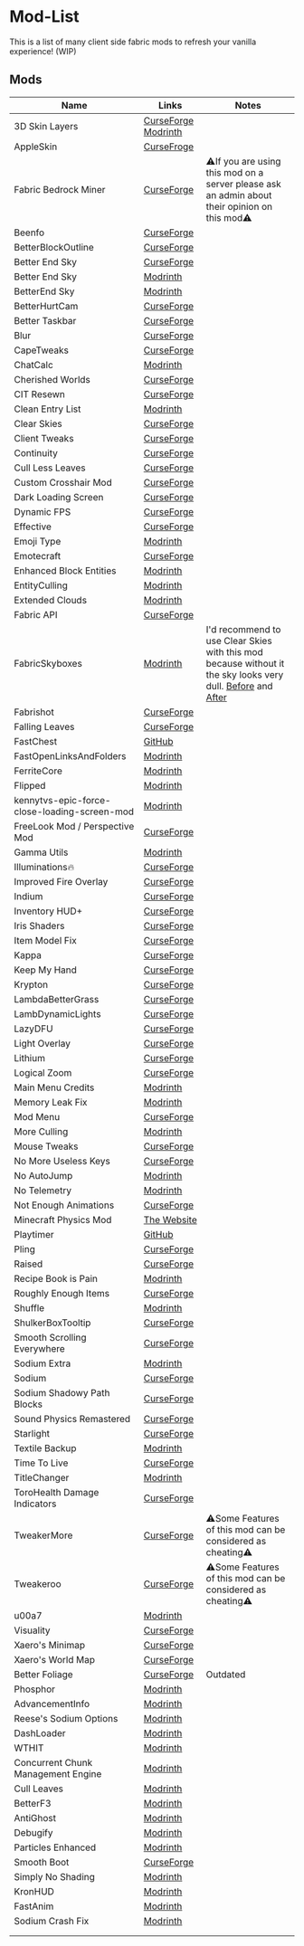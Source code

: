 # Mod-List

This is a list of many client side fabric mods to refresh your vanilla experience! (WIP)

## Mods
|Name|Links|Notes|
|-|-|-|
|3D Skin Layers|[CurseForge](https://www.curseforge.com/minecraft/mc-mods/skin-layers-3d) [Modrinth](https://modrinth.com/mod/3dskinlayers)||
|AppleSkin|[CurseFroge](https://www.curseforge.com/minecraft/mc-mods/appleskin)||
|Fabric Bedrock Miner|[CurseForge](https://www.curseforge.com/minecraft/mc-mods/fabric-bedrock-miner)|⚠️If you are using this mod on a server please ask an admin about their opinion on this mod⚠️|
|Beenfo|[CurseForge](https://www.curseforge.com/minecraft/mc-mods/beenfo)||
|BetterBlockOutline|[CurseForge](https://www.curseforge.com/minecraft/mc-mods/betterblockoutline)||
|Better End Sky|[CurseForge](https://www.curseforge.com/minecraft/mc-mods/better-end-sky-fabric)||
|Better End Sky|[Modrinth](https://modrinth.com/mod/better-end-sky)||
|BetterEnd Sky|[Modrinth](https://modrinth.com/mod/betterendsky)||
|BetterHurtCam|[CurseForge](https://modrinth.com/mod/betterhurtcam)||
|Better Taskbar|[CurseForge](https://modrinth.com/mod/better-taskbar)||
|Blur|[CurseForge](https://www.curseforge.com/minecraft/mc-mods/blur-fabric)||
|CapeTweaks|[CurseForge](https://www.curseforge.com/minecraft/mc-mods/capetweaks)||
|ChatCalc|[Modrinth](https://modrinth.com/mod/chatcalc)||
|Cherished Worlds|[CurseForge](https://www.curseforge.com/minecraft/mc-mods/cherished-worlds-fabric)||
|CIT Resewn|[CurseForge](https://www.curseforge.com/minecraft/mc-mods/cit-resewn)||
|Clean Entry List|[Modrinth](https://modrinth.com/mod/cleanentrylist)||
|Clear Skies|[CurseForge](https://www.curseforge.com/minecraft/mc-mods/clear-skies)||
|Client Tweaks|[CurseForge](https://www.curseforge.com/minecraft/mc-mods/client-tweaks-fabric)||
|Continuity|[CurseForge](https://www.curseforge.com/minecraft/mc-mods/continuity)||
|Cull Less Leaves|[CurseForge](https://www.curseforge.com/minecraft/mc-mods/cull-less-leaves)||
|Custom Crosshair Mod|[CurseForge](https://www.curseforge.com/minecraft/mc-mods/custom-crosshair-mod)||
|Dark Loading Screen|[CurseForge](https://www.curseforge.com/minecraft/mc-mods/dark-loading-screen)||
|Dynamic FPS|[CurseForge](https://www.curseforge.com/minecraft/mc-mods/dynamic-fps)||
|Effective|[CurseForge](https://www.curseforge.com/minecraft/mc-mods/effective)||
|Emoji Type|[Modrinth](https://modrinth.com/mod/emoji-type)||
|Emotecraft|[CurseForge](https://www.curseforge.com/minecraft/mc-mods/emotecraft)||
|Enhanced Block Entities|[Modrinth](https://modrinth.com/mod/ebe)||
|EntityCulling|[Modrinth](https://modrinth.com/mod/entityculling)||
|Extended Clouds|[Modrinth](https://modrinth.com/mod/extended-clouds)||
|Fabric API|[CurseForge](https://www.curseforge.com/minecraft/mc-mods/fabric-api)||
|FabricSkyboxes|[Modrinth](https://modrinth.com/mod/fabricskyboxes)|I'd recommend to use Clear Skies with this mod because without it the sky looks very dull. [Before](https://imgur.com/a/XUfroVJ) and [After](https://imgur.com/a/cY4lkeP)|
|Fabrishot|[CurseForge](https://www.curseforge.com/minecraft/mc-mods/fabrishot)||
|Falling Leaves|[CurseForge](https://www.curseforge.com/minecraft/mc-mods/falling-leaves-fabric)||
|FastChest|[GitHub](https://github.com/FakeDomi/FastChest)||
|FastOpenLinksAndFolders|[Modrinth](https://modrinth.com/mod/fastopenlinksandfolders)||
|FerriteCore|[Modrinth](https://modrinth.com/mod/ferrite-core)||
|Flipped|[Modrinth](https://modrinth.com/mod/flipped)||
|kennytvs-epic-force-close-loading-screen-mod|[Modrinth](https://modrinth.com/mod/forcecloseworldloadingscreen)||
|FreeLook Mod / Perspective Mod|[CurseForge](https://www.curseforge.com/minecraft/mc-mods/freelook-fabric)||
|Gamma Utils|[Modrinth](https://modrinth.com/mod/gamma-utils)||
|Illuminations🔥|[CurseForge](https://www.curseforge.com/minecraft/mc-mods/illuminations)||
|Improved Fire Overlay|[CurseForge](https://www.curseforge.com/minecraft/mc-mods/improved-fire-overlay)||
|Indium|[CurseForge](https://www.curseforge.com/minecraft/mc-mods/indium)||
|Inventory HUD+|[CurseForge](https://www.curseforge.com/minecraft/mc-mods/inventory-hud-forge)||
|Iris Shaders|[CurseForge](https://www.curseforge.com/minecraft/mc-mods/irisshaders)||
|Item Model Fix|[CurseForge](https://www.curseforge.com/minecraft/mc-mods/item-model-fix)||
|Kappa|[CurseForge](https://www.curseforge.com/minecraft/mc-mods/kappa)||
|Keep My Hand|[CurseForge](https://www.curseforge.com/minecraft/mc-mods/keep-my-hand/)||
|Krypton|[CurseForge](https://www.curseforge.com/minecraft/mc-mods/krypton)||
|LambdaBetterGrass|[CurseForge](https://www.curseforge.com/minecraft/mc-mods/lambdabettergrass)||
|LambDynamicLights|[CurseForge](https://www.curseforge.com/minecraft/mc-mods/lambdynamiclights)||
|LazyDFU|[CurseForge](https://www.curseforge.com/minecraft/mc-mods/lazydfu)||
|Light Overlay|[CurseForge](https://www.curseforge.com/minecraft/mc-mods/light-overlay)||
|Lithium|[CurseForge](https://www.curseforge.com/minecraft/mc-mods/lithium)||
|Logical Zoom|[CurseForge](https://www.curseforge.com/minecraft/mc-mods/logical-zoom)||
|Main Menu Credits|[Modrinth](https://modrinth.com/mod/main-menu-credits)||
|Memory Leak Fix|[Modrinth](https://modrinth.com/mod/memoryleakfix)||
|Mod Menu|[CurseForge](https://www.curseforge.com/minecraft/mc-mods/modmenu)||
|More Culling|[Modrinth](https://modrinth.com/mod/moreculling)||
|Mouse Tweaks|[CurseForge](https://www.curseforge.com/minecraft/mc-mods/mouse-tweaks)||
|No More Useless Keys|[CurseForge](https://www.curseforge.com/minecraft/mc-mods/nmuk)||
|No AutoJump|[Modrinth](https://modrinth.com/mod/noautojump)||
|No Telemetry|[Modrinth](https://modrinth.com/mod/no-telemetry)||
|Not Enough Animations|[CurseForge](https://www.curseforge.com/minecraft/mc-mods/not-enough-animations)||
|Minecraft Physics Mod|[The Website](https://minecraftphysicsmod.com/)||
|Playtimer|[GitHub](https://github.com/yellowyears/playtimer-fabric)||
|Pling|[CurseForge](https://www.curseforge.com/minecraft/mc-mods/pling)||
|Raised|[CurseForge](https://www.curseforge.com/minecraft/mc-mods/raised)||
|Recipe Book is Pain|[Modrinth](https://modrinth.com/mod/rbip)||
|Roughly Enough Items|[CurseForge](https://www.curseforge.com/minecraft/mc-mods/roughly-enough-items)||
|Shuffle|[Modrinth](https://modrinth.com/mod/shuffle)||
|ShulkerBoxTooltip|[CurseForge](https://www.curseforge.com/minecraft/mc-mods/shulkerboxtooltip)||
|Smooth Scrolling Everywhere|[CurseForge](https://www.curseforge.com/minecraft/mc-mods/smooth-scrolling-everywhere-fabric)||
|Sodium Extra|[Modrinth](https://modrinth.com/mod/sodium-extra)||
|Sodium|[CurseForge](https://www.curseforge.com/minecraft/mc-mods/sodium)||
|Sodium Shadowy Path Blocks|[CurseForge](https://www.curseforge.com/minecraft/mc-mods/sodium-shadowy-path-blocks)||
|Sound Physics Remastered|[CurseForge](https://www.curseforge.com/minecraft/mc-mods/sound-physics-remastered)||
|Starlight|[CurseForge](https://www.curseforge.com/minecraft/mc-mods/starlight)||
|Textile Backup|[Modrinth](https://modrinth.com/mod/textile_backup)||
|Time To Live|[CurseForge](https://www.curseforge.com/minecraft/mc-mods/time-to-live)||
|TitleChanger|[Modrinth](https://modrinth.com/mod/mctitlechanger)||
|ToroHealth Damage Indicators|[CurseForge](https://www.curseforge.com/minecraft/mc-mods/torohealth-damage-indicators)||
|TweakerMore|[CurseForge](https://www.curseforge.com/minecraft/mc-mods/tweakermore)|⚠️Some Features of this mod can be considered as cheating⚠️|
|Tweakeroo|[CurseForge](https://www.curseforge.com/minecraft/mc-mods/tweakeroo)|⚠️Some Features of this mod can be considered as cheating⚠️|
|u00a7|[Modrinth](https://modrinth.com/mod/u00a7)||
|Visuality|[CurseForge](https://www.curseforge.com/minecraft/mc-mods/visuality)||
|Xaero's Minimap|[CurseForge](https://www.curseforge.com/minecraft/mc-mods/xaeros-minimap)||
|Xaero's World Map|[CurseForge](https://www.curseforge.com/minecraft/mc-mods/xaeros-world-map)||
|Better Foliage|[CurseForge](https://www.curseforge.com/minecraft/mc-mods/better-foliage)|Outdated|
|Phosphor|[Modrinth](https://modrinth.com/mod/phosphor)||
|AdvancementInfo|[Modrinth](https://modrinth.com/mod/advancementinfo)||
|Reese's Sodium Options|[Modrinth](https://modrinth.com/mod/reeses-sodium-options)||
|DashLoader|[Modrinth](https://modrinth.com/mod/dashloader)||
|WTHIT|[Modrinth](https://modrinth.com/mod/wthit)||
|Concurrent Chunk Management Engine|[Modrinth](https://modrinth.com/mod/c2me-fabric)||
|Cull Leaves|[Modrinth](https://modrinth.com/mod/cull-leaves)||
|BetterF3|[Modrinth](https://modrinth.com/mod/betterf3)||
|AntiGhost|[Modrinth](https://modrinth.com/mod/antighost)||
|Debugify|[Modrinth](https://modrinth.com/mod/debugify)||
|Particles Enhanced|[Modrinth](https://modrinth.com/mod/particlesenhanced)||
|Smooth Boot|[CurseForge](https://www.curseforge.com/minecraft/mc-mods/smooth-boot)||
|Simply No Shading|[Modrinth](https://modrinth.com/mod/simply-no-shading)||
|KronHUD|[Modrinth](https://modrinth.com/mod/kronhud)||
|FastAnim|[Modrinth](https://modrinth.com/mod/fastanim)||
|Sodium Crash Fix|[Modrinth](https://modrinth.com/mod/sodium-crash-fix)||
||[]()||
||[]()||
